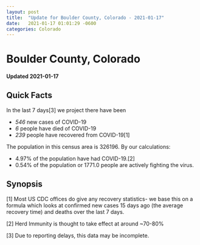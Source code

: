 ```yaml
---
layout: post
title:  "Update for Boulder County, Colorado - 2021-01-17"
date:   2021-01-17 01:01:29 -0600
categories: Colorado
---
```


# Boulder County, Colorado
#### Updated 2021-01-17

## Quick Facts

In the last 7 days[3] we project there have been
- *546* new cases of COVID-19
- *6* people have died of COVID-19
- *239* people have recovered from COVID-19[1]

The population in this census area is 326196. By our calculations:
- 4.97% of the population have had COVID-19.[2]
- 0.54% of the population or 1771.0 people are actively fighting the virus.

## Synopsis




[1] Most US CDC offices do give any recovery statistics- we base this on a formula which looks at confirmed new cases
15 days ago (the average recovery time) and deaths over the last 7 days.

[2] Herd Immunity is thought to take effect at around ~70-80%

[3] Due to reporting delays, this data may be incomplete.
 
    